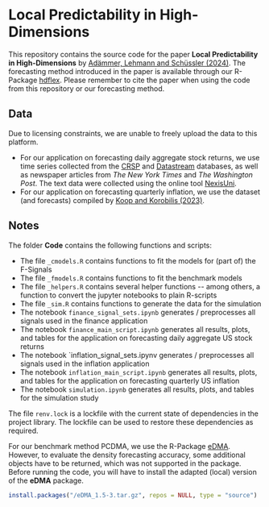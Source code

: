 # Local Predictability in High-Dimensions

This repository contains the source code for the paper **Local Predictability in High-Dimensions** by [Adämmer, Lehmann and Schüssler (2024)](https://dx.doi.org/10.2139/ssrn.4342487). The forecasting method introduced in the paper is available through our R-Package [hdflex](https://github.com/lehmasve/hdflex). Please remember to cite the paper when using the code from this repository or our forecasting method.

## Data

Due to licensing constraints, we are unable to freely upload the data to this platform.

* For our application on forecasting daily aggregate stock returns, we use time series collected from the [CRSP](https://www.crsp.org) and [Datastream](http://www.lseg.com/en/data-analytics) databases, as well as newspaper articles from *The New York Times* and *The Washington Post*. The text data were collected using the online tool [NexisUni](https://www.lexisnexis.com/en-int/products/nexis-uni). 
* For our application on forecasting quarterly inflation, we use the dataset (and forecasts) compiled by [Koop and Korobilis (2023)](https://sites.google.com/site/dimitriskorobilis/matlab/vbdvs).

## Notes

The folder **Code** contains the following functions and scripts:
* The file `_cmodels.R` contains functions to fit the models for (part of) the F-Signals
* The file `_fmodels.R` contains functions to fit the benchmark models
* The file `_helpers.R` contains several helper functions -- among others, a function to convert the jupyter notebooks to plain R-scripts
* The file `_sim.R` contains functions to generate the data for the simulation 
* The notebook `finance_signal_sets.ipynb` generates / preprocesses all signals used in the finance application
* The notebook `finance_main_script.ipynb` generates all results, plots, and tables for the application on forecasting daily aggregate US stock returns
* The notebook `inflation_signal_sets.ipynv generates / preprocesses all signals used in the inflation application
* The notebook `inflation_main_script.ipynb` generates all results, plots, and tables for the application on forecasting quarterly US inflation
* The notebook `simulation.ipynb` generates all results, plots, and tables for the simulation study

The file `renv.lock` is a lockfile with the current state of dependencies in the project library. The lockfile can be used to restore these dependencies as required.

For our benchmark method PCDMA, we use the R-Package [eDMA](https://cran.r-project.org/package=eDMA). However, to evaluate the density forecasting accuracy, some additional objects have to be returned, which was not supported in the package. Before running the code, you will have to install the adapted (local) version of the **eDMA** package. 
```r
install.packages("/eDMA_1.5-3.tar.gz", repos = NULL, type = "source")
